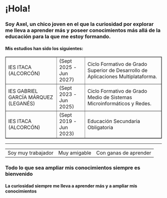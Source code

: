 <!DOCTYPE html>
<html>
  <h1>¡Hola!</h1>
  <h3>
    Soy Axel, un chico joven en el que la curiosidad por explorar me lleva a aprender más y poseer conocimientos más allá de la educación para la que me estoy formando.
  </h3>
  <h4>
    Mis estudios han sido los siguientes:
  </h4>
  <body>
    <table border="1px">
      <tr>
        <td>IES ITACA (ALCORCÓN)</td>
        <td>(Sept 2025 - Jun 2027)</td>
        <td>Ciclo Formativo de Grado Superior de Desarrollo de Aplicaciones Multiplataforma.</td>
      </tr>
      <tr>
        <td>IES GABRIEL GARCÍA MÁRQUEZ (LEGANÉS)</td>
        <td>(Sept 2023 - Jun 2025)</td>
        <td> Ciclo Formativo de Grado Medio de Sistemas Microinformáticos y Redes.</td>
      </tr>
      <tr>
        <td>IES ITACA (ALCORCÓN)</td>
        <td>(Sept 2019 - Jun 2023)</td>
        <td>Educación Secundaria Obligatoria</td>
      </tr>
    </table>
    <hr>
    <table>
      <tr>
        <td>Soy muy trabajador</td>
        <td>Muy amigable</td>
        <td>Con ganas de aprender</td>
      </tr>
    </table>
    <h3>Todo lo que sea ampliar mis conocimientos siempre es bienvenido</h3>
    <h4> La curiosidad siempre me lleva a aprender más y a ampliar mis conocimientos </h4>
  </body>
</html>

<!--
**agarciatrivino07-web/agarciatrivino07-web** is a ✨ _special_ ✨ repository because its `README.md` (this file) appears on your GitHub profile.

Here are some ideas to get you started:

- 🔭 I’m currently working on ...
- 🌱 I’m currently learning ...
- 👯 I’m looking to collaborate on ...
- 🤔 I’m looking for help with ...
- 💬 Ask me about ...
- 📫 How to reach me: ...
- 😄 Pronouns: ...
- ⚡ Fun fact: ...
-->
